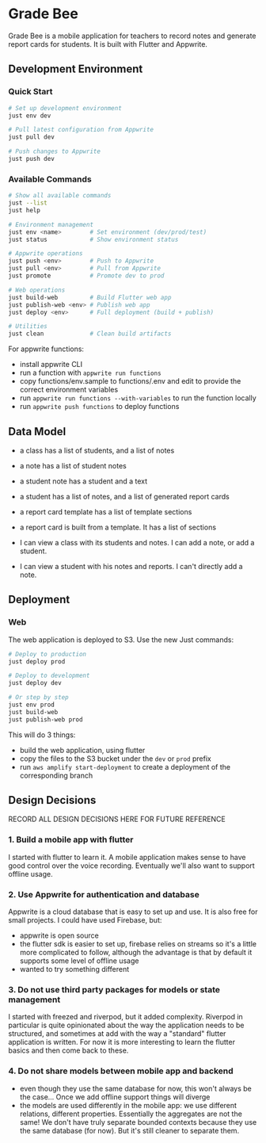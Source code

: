 # Grade Bee

Grade Bee is a mobile application for teachers to record notes and generate report cards for
students.  It is built with Flutter and Appwrite.

## Development Environment

### Quick Start
```bash
# Set up development environment
just env dev

# Pull latest configuration from Appwrite
just pull dev

# Push changes to Appwrite
just push dev
```

### Available Commands
```bash
# Show all available commands
just --list
just help

# Environment management
just env <name>        # Set environment (dev/prod/test)
just status            # Show environment status

# Appwrite operations
just push <env>        # Push to Appwrite
just pull <env>        # Pull from Appwrite
just promote           # Promote dev to prod

# Web operations
just build-web         # Build Flutter web app
just publish-web <env> # Publish web app
just deploy <env>      # Full deployment (build + publish)

# Utilities
just clean             # Clean build artifacts
```

For appwrite functions:

 - install appwrite CLI
 - run a function with `appwrite run functions`
 - copy functions/env.sample to functions/.env and edit to provide the correct
   environment variables
 - run `appwrite run functions --with-variables` to run the function locally
 - run `appwrite push functions` to deploy functions

## Data Model

- a class has a list of students, and a list of notes
- a note has a list of student notes
- a student note has a student and a text
- a student has a list of notes, and a list of generated report cards
- a report card template has a list of template sections
- a report card is built from a template.  It has a list of sections

- I can view a class with its students and notes.  I can add a note, or add a student.
- I can view a student with his notes and reports.  I can't directly add a note.

## Deployment

### Web

The web application is deployed to S3. Use the new Just commands:

```bash
# Deploy to production
just deploy prod

# Deploy to development
just deploy dev

# Or step by step
just env prod
just build-web
just publish-web prod
```

This will do 3 things:

- build the web application, using flutter
- copy the files to the S3 bucket under the `dev` or `prod` prefix
- run `aws amplify start-deployment` to create a deployment of the corresponding branch

## Design Decisions

RECORD ALL DESIGN DECISIONS HERE FOR FUTURE REFERENCE

### 1. Build a mobile app with flutter

I started with flutter to learn it.  A mobile application makes sense to have
good control over the voice recording.  Eventually we'll also want to support
offline usage.

### 2. Use Appwrite for authentication and database

Appwrite is a cloud database that is easy to set up and use. It is also free for small projects.
I could have used Firebase, but:

 - appwrite is open source
 - the flutter sdk is easier to set up, firebase relies on streams so it's a little more complicated to follow, although the advantage is that by default it supports some level of offline usage
 - wanted to try something different

### 3. Do not use third party packages for models or state management

I started with freezed and riverpod, but it added complexity.  Riverpod in
particular is quite opinionated about the way the application needs to be
structured, and sometimes at add with the way a "standard" flutter application
is written.  For now it is more interesting to learn the flutter basics and then
come back to these.

### 4. Do not share models between mobile app and backend

- even though they use the same database for now, this won't always be the case...
Once we add offline support things will diverge
- the models are used differently in the mobile app: we use different relations,
different properties.  Essentially the aggregates are not the same!  We don't
have truly separate bounded contexts because they use the same database (for
now).  But it's still cleaner to separate them.
